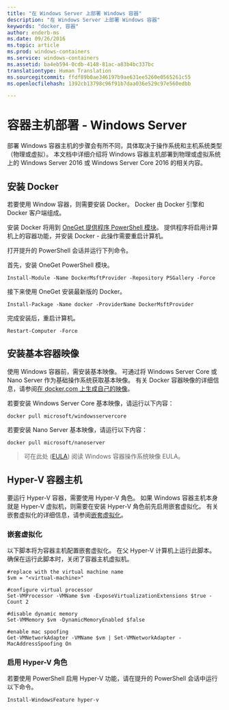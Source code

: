```yaml
---
title: "在 Windows Server 上部署 Windows 容器"
description: "在 Windows Server 上部署 Windows 容器"
keywords: "docker, 容器"
author: enderb-ms
ms.date: 09/26/2016
ms.topic: article
ms.prod: windows-containers
ms.service: windows-containers
ms.assetid: ba4eb594-0cdb-4148-81ac-a83b4bc337bc
translationtype: Human Translation
ms.sourcegitcommit: ffdf89b0ae346197b9ae631ee5260e0565261c55
ms.openlocfilehash: 1392cb13798c96f91b7daa036e529c97e560edbb

---
```


# 容器主机部署 - Windows Server

部署 Windows 容器主机的步骤会有所不同，具体取决于操作系统和主机系统类型（物理或虚拟）。 本文档中详细介绍将 Windows 容器主机部署到物理或虚拟系统上的 Windows Server 2016 或 Windows Server Core 2016 的相关内容。

## 安装 Docker

若要使用 Window 容器，则需要安装 Docker。 Docker 由 Docker 引擎和 Docker 客户端组成。 

安装 Docker 将用到 [OneGet 提供程序 PowerShell 模块](https://github.com/oneget/oneget)。 提供程序将启用计算机上的容器功能，并安装 Docker - 此操作需要重启计算机。 

打开提升的 PowerShell 会话并运行下列命令。

首先，安装 OneGet PowerShell 模块。

```none
Install-Module -Name DockerMsftProvider -Repository PSGallery -Force
```

接下来使用 OneGet 安装最新版的 Docker。

```none
Install-Package -Name docker -ProviderName DockerMsftProvider
```

完成安装后，重启计算机。

```none
Restart-Computer -Force
```

## 安装基本容器映像

使用 Windows 容器前，需安装基本映像。 可通过将 Windows Server Core 或 Nano Server 作为基础操作系统获取基本映像。 有关 Docker 容器映像的详细信息，请参阅[在 docker.com 上生成自己的映像](https://docs.docker.com/engine/tutorials/dockerimages/)。

若要安装 Windows Server Core 基本映像，请运行以下内容：

```none
docker pull microsoft/windowsservercore
```

若要安装 Nano Server 基本映像，请运行以下内容：

```none
docker pull microsoft/nanoserver
```

> 可在此处 ([EULA](../Images_EULA.md)) 阅读 Windows 容器操作系统映像 EULA。

## Hyper-V 容器主机

要运行 Hyper-V 容器，需要使用 Hyper-V 角色。 如果 Windows 容器主机本身就是 Hyper-V 虚拟机，则需要在安装 Hyper-V 角色前先启用嵌套虚拟化。 有关嵌套虚拟化的详细信息，请参阅[嵌套虚拟化]( https://msdn.microsoft.com/en-us/virtualization/hyperv_on_windows/user_guide/nesting)。

### 嵌套虚拟化

以下脚本将为容器主机配置嵌套虚拟化。 在父 Hyper-V 计算机上运行此脚本。 确保在运行此脚本时，关闭了容器主机虚拟机。

```none
#replace with the virtual machine name
$vm = "<virtual-machine>"

#configure virtual processor
Set-VMProcessor -VMName $vm -ExposeVirtualizationExtensions $true -Count 2

#disable dynamic memory
Set-VMMemory $vm -DynamicMemoryEnabled $false

#enable mac spoofing
Get-VMNetworkAdapter -VMName $vm | Set-VMNetworkAdapter -MacAddressSpoofing On
```

### 启用 Hyper-V 角色

若要使用 PowerShell 启用 Hyper-V 功能，请在提升的 PowerShell 会话中运行以下命令。

```none
Install-WindowsFeature hyper-v
```



<!--HONumber=Oct16_HO4-->


